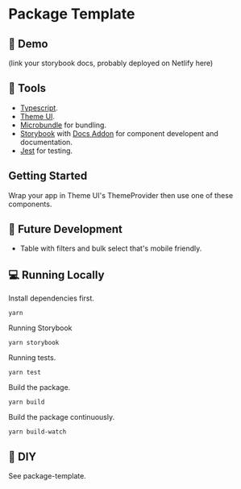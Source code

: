 # Package Template

## 🚀 Demo

(link your storybook docs, probably deployed on Netlify here)

## 🔧 Tools

- [Typescript](https://www.typescriptlang.org/).
- [Theme UI](https://theme-ui.com/).
- [Microbundle](https://github.com/developit/microbundle) for bundling.
- [Storybook](https://github.com/storybookjs/presets/tree/master/packages/preset-create-react-app) with [Docs Addon](https://github.com/storybookjs/storybook/tree/master/addons/docs) for component developent and documentation.
- [Jest](https://create-react-app.dev/docs/running-tests/) for testing.

## Getting Started

Wrap your app in Theme UI's ThemeProvider then use one of these components.

## 🔮 Future Development

- Table with filters and bulk select that's mobile friendly.

## 💻 Running Locally

Install dependencies first.

```
yarn
```

Running Storybook

```
yarn storybook
```

Running tests.

```
yarn test
```

Build the package.

```
yarn build
```

Build the package continuously.

```
yarn build-watch
```

## 🔨 DIY

See package-template.
